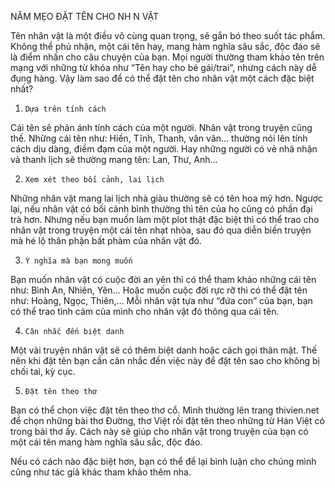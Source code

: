  NĂM MẸO ĐẶT TÊN CHO NH N VẬT

Tên nhân vật là một điều vô cùng quan trọng, sẽ gắn bó theo suốt tác phẩm. Không thể phủ nhận, một cái tên hay, mang hàm nghĩa sâu sắc, độc đáo sẽ là điểm nhấn cho câu chuyện của bạn. Mọi người thường tham khảo tên trên mạng với những từ khóa như “Tên hay cho bé gái/trai”, nhưng cách này dễ đụng hàng. Vậy làm sao để có thể đặt tên cho nhân vật một cách đặc biệt nhất?
 
1.     Dựa trên tính cách
Cái tên sẽ phản ánh tính cách của một người. Nhân vật trong truyện cũng thế. Những cái tên như: Hiền, Tĩnh, Thanh, vân vân… thường nói lên tính cách dịu dàng, điềm đạm của một người. Hay những người có vẻ nhã nhặn và thanh lịch sẽ thường mang tên: Lan, Thư, Anh…
 
2.     Xem xét theo bối cảnh, lai lịch 
Những nhân vật mang lai lịch nhà giàu thường sẽ có tên hoa mỹ hơn. Ngược lại, nếu nhân vật có bối cảnh bình thường thì tên của họ cũng có phần đại trà hơn. Nhưng nếu bạn muốn làm một plot thật đặc biệt thì có thể trao cho nhân vật trong truyện một cái tên nhạt nhòa, sau đó qua diễn biến truyện mà hé lộ thân phận bất phàm của nhân vật đó.
 
3.     Ý nghĩa mà bạn mong muốn 
Bạn muốn nhân vật có cuộc đời an yên thì có thể tham khảo những cái tên như: Bình An, Nhiên, Yên… Hoặc muốn cuộc đời rực rỡ thì có thể đặt tên như: Hoàng, Ngọc, Thiên,… Mỗi nhân vật tựa như “đứa con” của bạn, bạn có thể trao tình cảm của mình cho nhân vật đó thông qua cái tên.
 
4.     Cân nhắc đến biệt danh
 Một vài truyện nhân vật sẽ có thêm biệt danh hoặc cách gọi thân mật. Thế nên khi đặt tên bạn cần cân nhắc đến việc này để đặt tên sao cho không bị chối tai, kỳ cục.
 
5.     Đặt tên theo thơ
 Bạn có thể chọn việc đặt tên theo thơ cổ. Mình thường lên trang thivien.net để chọn những bài thơ Đường, thơ Việt rồi đặt tên theo những từ Hán Việt có trong bài thơ ấy. Cách này sẽ giúp cho nhân vật trong truyện của bạn có một cái tên mang hàm nghĩa sâu sắc, độc đáo.
 
Nếu có cách nào đặc biệt hơn, bạn có thể để lại bình luận cho chúng mình cũng như tác giả khác tham khảo thêm nha. 
